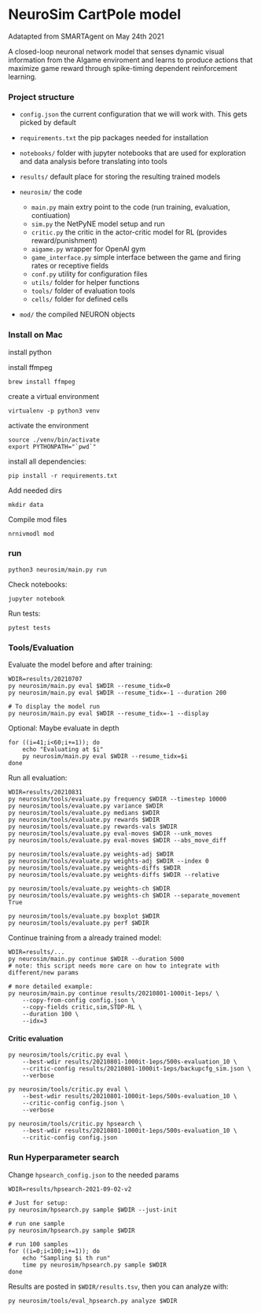 # NeuroSim CartPole model
Adatapted from SMARTAgent on May 24th 2021

A closed-loop neuronal network model that senses dynamic visual information from the AIgame enviroment and learns to produce actions that maximize game reward through spike-timing dependent reinforcement learning.

### Project structure

- `config.json` the current configuration that we will work with. This gets picked by default
- `requirements.txt` the pip packages needed for installation
- `notebooks/` folder with jupyter notebooks that are used for exploration and data analysis before translating into tools
- `results/` default place for storing the resulting trained models
- `neurosim/` the code
    - `main.py` main extry point to the code (run training, evaluation, contiuation)
    - `sim.py` the NetPyNE model setup and run
    - `critic.py` the critic in the actor-critic model for RL (provides reward/punishment)
    - `aigame.py` wrapper for OpenAI gym
    - `game_interface.py` simple interface between the game and firing rates or receptive fields
    - `conf.py` utility for configuration files
    - `utils/` folder for helper functions
    - `tools/` folder of evaluation tools
    - `cells/` folder for defined cells

- `mod/` the compiled NEURON objects



### Install on Mac

install python

install ffmpeg

    brew install ffmpeg

create a virtual environment

    virtualenv -p python3 venv

activate the environment

    source ./venv/bin/activate
    export PYTHONPATH="`pwd`"

install all dependencies:

    pip install -r requirements.txt

Add needed dirs

    mkdir data

Compile mod files

    nrnivmodl mod

### run

    python3 neurosim/main.py run

Check notebooks:

    jupyter notebook

Run tests:

    pytest tests

### Tools/Evaluation

Evaluate the model before and after training:
    
    WDIR=results/20210707
    py neurosim/main.py eval $WDIR --resume_tidx=0
    py neurosim/main.py eval $WDIR --resume_tidx=-1 --duration 200

    # To display the model run
    py neurosim/main.py eval $WDIR --resume_tidx=-1 --display

Optional: Maybe evaluate in depth

    for ((i=41;i<60;i+=1)); do
        echo "Evaluating at $i"
        py neurosim/main.py eval $WDIR --resume_tidx=$i
    done

Run all evaluation:

    WDIR=results/20210831
    py neurosim/tools/evaluate.py frequency $WDIR --timestep 10000
    py neurosim/tools/evaluate.py variance $WDIR
    py neurosim/tools/evaluate.py medians $WDIR
    py neurosim/tools/evaluate.py rewards $WDIR
    py neurosim/tools/evaluate.py rewards-vals $WDIR
    py neurosim/tools/evaluate.py eval-moves $WDIR --unk_moves
    py neurosim/tools/evaluate.py eval-moves $WDIR --abs_move_diff

    py neurosim/tools/evaluate.py weights-adj $WDIR
    py neurosim/tools/evaluate.py weights-adj $WDIR --index 0
    py neurosim/tools/evaluate.py weights-diffs $WDIR
    py neurosim/tools/evaluate.py weights-diffs $WDIR --relative

    py neurosim/tools/evaluate.py weights-ch $WDIR
    py neurosim/tools/evaluate.py weights-ch $WDIR --separate_movement True

    py neurosim/tools/evaluate.py boxplot $WDIR
    py neurosim/tools/evaluate.py perf $WDIR

Continue training from a already trained model:

    WDIR=results/...
    py neurosim/main.py continue $WDIR --duration 5000
    # note: this script needs more care on how to integrate with different/new params

    # more detailed example:
    py neurosim/main.py continue results/20210801-1000it-1eps/ \
        --copy-from-config config.json \
        --copy-fields critic,sim,STDP-RL \
        --duration 100 \
        --idx=3

#### Critic evaluation

    py neurosim/tools/critic.py eval \
        --best-wdir results/20210801-1000it-1eps/500s-evaluation_10 \
        --critic-config results/20210801-1000it-1eps/backupcfg_sim.json \
        --verbose

    py neurosim/tools/critic.py eval \
        --best-wdir results/20210801-1000it-1eps/500s-evaluation_10 \
        --critic-config config.json \
        --verbose

    py neurosim/tools/critic.py hpsearch \
        --best-wdir results/20210801-1000it-1eps/500s-evaluation_10 \
        --critic-config config.json

### Run Hyperparameter search

Change `hpsearch_config.json` to the needed params

    WDIR=results/hpsearch-2021-09-02-v2

    # Just for setup:
    py neurosim/hpsearch.py sample $WDIR --just-init

    # run one sample
    py neurosim/hpsearch.py sample $WDIR
    
    # run 100 samples
    for ((i=0;i<100;i+=1)); do
        echo "Sampling $i th run"
        time py neurosim/hpsearch.py sample $WDIR
    done

Results are posted in `$WDIR/results.tsv`, then you can analyze with:

    py neurosim/tools/eval_hpsearch.py analyze $WDIR
